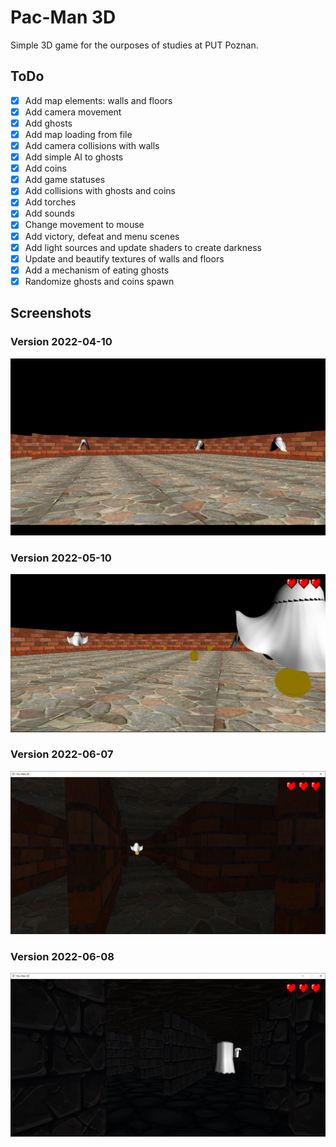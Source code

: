 Pac-Man 3D
============
Simple 3D game for the ourposes of studies at PUT Poznan.

ToDo
----------
- [X] Add map elements: walls and floors
- [X] Add camera movement
- [X] Add ghosts
- [X] Add map loading from file
- [X] Add camera collisions with walls
- [X] Add simple AI to ghosts
- [X] Add coins
- [X] Add game statuses
- [X] Add collisions with ghosts and coins
- [X] Add torches
- [X] Add sounds
- [X] Change movement to mouse
- [X] Add victory, defeat and menu scenes
- [X] Add light sources and update shaders to create darkness
- [X] Update and beautify textures of walls and floors
- [X] Add a mechanism of eating ghosts
- [X] Randomize ghosts and coins spawn

Screenshots
----------

### Version 2022-04-10
![SS_V2022-04-10](docs/2022-04-10.jpg)

### Version 2022-05-10
![SS_V2022-05-10](docs/2022-05-10.png)

### Version 2022-06-07
![SS_V2022-06-07](docs/2022-06-07.png)

### Version 2022-06-08
![SS_V2022-06-08](docs/2022-06-08.png)
